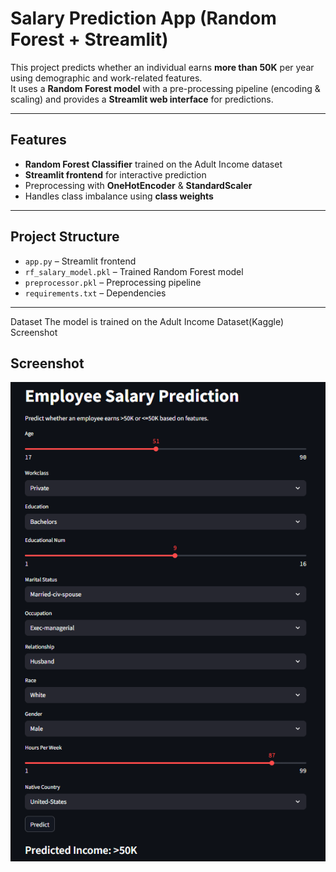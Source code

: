# Salary Prediction App (Random Forest + Streamlit)

This project predicts whether an individual earns **more than 50K** per year using demographic and work-related features.  
It uses a **Random Forest model** with a pre-processing pipeline (encoding & scaling) and provides a **Streamlit web interface** for predictions.

---

## **Features**
- **Random Forest Classifier** trained on the Adult Income dataset  
- **Streamlit frontend** for interactive prediction  
- Preprocessing with **OneHotEncoder** & **StandardScaler**  
- Handles class imbalance using **class weights**

---

## **Project Structure**
- `app.py` – Streamlit frontend  
- `rf_salary_model.pkl` – Trained Random Forest model  
- `preprocessor.pkl` – Preprocessing pipeline  
- `requirements.txt` – Dependencies  

---
Dataset
The model is trained on the Adult Income Dataset(Kaggle)
Screenshot
## **Screenshot**
![App Screenshot](https://github.com/heyrajneesh/Employee_Salary_Prediction/blob/main/Screenshot%20(21).png?raw=true)
